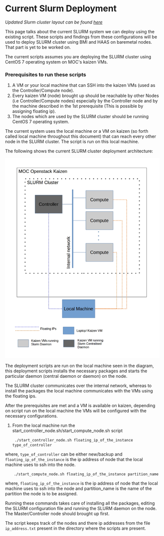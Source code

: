# Current Slurm Deployment
*Updated Slurm cluster layout can be found [here](https://github.com/CCI-MOC/hpc/wiki/Current-Slurm-cluster)*

This page talks about the current SLURM system we can deploy using the existing script. These scripts and findings from these configurations will be used to deploy SLURM cluster using BMI and HAAS on baremetal nodes. That part is yet to be worked on.    

The current scripts assumes you are deploying the SLURM cluster using CentOS 7 operating system on MOC's kaizen VMs.  
  
### Prerequisites to run these scripts
1. A VM or your local machine that can SSH into the kaizen VMs (used as the Controller/Compute node).  
2. Every kaizen VM (node) brought up should be reachable by other Nodes (i.e Controller/Compute nodes) especially by the Controller node and by the machine described in the 1st prerequisite (This is possible by assigning floating ip).  
3. The nodes which are used by the SLURM cluster should be running CentOS 7 operating system.
  
The current system uses the local machine or a VM on kaizen (so forth called local machine throughout this document) that can reach every other node in the SLURM cluster. The script is run on this local machine.  
  
The following shows the current SLURM cluster deployment architecture:

![SLURM cluster deployment architecture](_static/img/Slurm.jpg)  
  
The deployment scripts are run on the local machine seen in the diagram, this deployment scripts installs the necessary packages and starts the particular daemon (central daemon or daemon) on the node.

The SLURM cluster communicates over the internal network, whereas to install the packages the local machine communicates with the VMs using the floating ips.  
  
After the prerequisites are met and a VM is available on kaizen, depending on script run on the local machine the VMs will be configured with the necessary configurations.  
  
1. From the local machine run the start_controller_node.sh/start_compute_node.sh script

        ./start_controller_node.sh floating_ip_of_the_instance type_of_controller  
  
where, `type_of_controller` can be either new/backup and `floating_ip_of_the_instance` is the ip address of node that the local machine uses to ssh into the node.  
  
        ./start_compute_node.sh floating_ip_of_the_instance partition_name  
  
where, `floating_ip_of_the_instance` is the ip address of node that the local machine uses to ssh into the node and partition_name is the name of the partition the node is to be assigned.  
  
Running these commands takes care of installing all the packages, editing the SLURM configuration file and running the SLURM daemon on the node. The Master/Controller node should brought up first.

The script keeps track of the nodes and there ip addresses from the file `ip_address.txt` present in the directory where the scripts are present.

